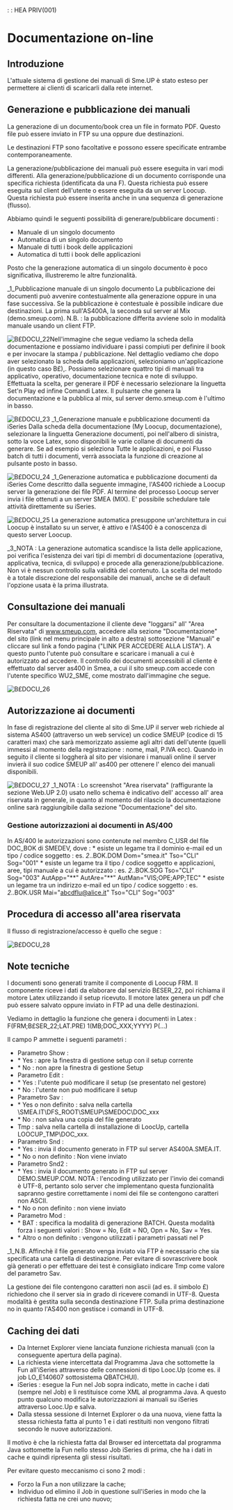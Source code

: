  :  : HEA PRIV(001)

# Documentazione on-line

## Introduzione
L'attuale sistema di gestione dei manuali di Sme.UP è stato esteso per permettere ai clienti di scaricarli dalla rete internet.

## Generazione e pubblicazione dei manuali
La generazione di un documento/book crea un file in formato PDF. Questo file può essere inviato in FTP su una oppure due destinazioni.

Le destinazioni FTP sono facoltative e possono essere specificate entrambe contemporaneamente.

La generazione/pubblicazione dei manuali può essere eseguita in vari modi differenti.
Alla generazione/pubblicazione di un documento corrisponde una specifica richiesta (identificata da una F). Questa richiesta può essere eseguita sul client dell'utente o essere eseguita da un server Loocup.
Questa richiesta può essere inserita anche in una sequenza di generazione (flusso).

Abbiamo quindi le seguenti possibilità di generare/pubblicare documenti : 
-  Manuale di un singolo documento
-  Automatica di un singolo documento
-  Manuale di tutti i book delle applicazioni
-  Automatica di tutti i book delle applicazioni

Posto che la generazione automatica di un singolo documento è poco significativa, illustreremo le altre funzionalità.

_1_Pubblicazione manuale di un singolo documento
La pubblicazione dei documenti può avvenire contestualmente alla generazione oppure in una fase successiva. Se la pubblicazione è contestuale è possibile indicare due destinazioni. La prima sull'AS400A, la seconda sul server al Mix (demo.smeup.com).
N.B. :  la pubblicazione differita avviene solo in modalità manuale usando un client FTP.

![B£DOCU_22](https://doc.smeup.com/immagini/B£DOCU_15/BXDOCU_22.png)Nell'immagine che segue vediamo la scheda della documentazione e possiamo individuare i passi compiuti per definire il book e per invocare la stampa / pubblicazione.
Nel dettaglio vediamo che dopo aver selezionato la scheda della applicazioni, selezioniamo un'applicazione (in questo caso B£),.
Possiamo selezionare quattro tipi di manuali tra applicativo, operativo, documentazione tecnica e note di sviluppo.
Effettuata la scelta, per generare il PDF è necessario selezionare la linguetta Set'n Play ed infine  Comandi Latex.
Il pulsante che genera la documentazione e la pubblica al mix, sul server demo.smeup.com è  l'ultimo in basso.

![B£DOCU_23](https://doc.smeup.com/immagini/B£DOCU_15/BXDOCU_23.png)
_1_Generazione manuale e pubblicazione documenti da iSeries
Dalla scheda della documentazione (My Loocup, documentazione), selezionare la linguetta Generazione documenti, poi nell'albero di sinistra, sotto la voce Latex, sono disponibili le varie collane di documenti da generare. Se ad esempio si seleziona Tutte le applicazioni, e poi Flusso batch di tutti i documenti, verrà associata la funzione di creazione al pulsante posto in basso.

![B£DOCU_24](https://doc.smeup.com/immagini/B£DOCU_15/BXDOCU_24.png)
_1_Generazione automatica e pubblicazione documenti da iSeries
Come descritto dalla seguente immagine, l'AS400 richiede a Loocup server la generazione dei file PDF.
Al termine del processo Loocup server invia i file ottenuti a un server SMEA (MIX).
E' possibile schedulare tale attività direttamente su iSeries.

![B£DOCU_25](https://doc.smeup.com/immagini/B£DOCU_15/BXDOCU_25.png)
La generazione automatica presuppone un'architettura in cui Loocup è installato su un server, è attivo e l'AS400 è a conoscenza di questo server Loocup.

_3_NOTA :  La generazione automatica scandisce la lista delle applicazione, poi verifica l'esistenza dei  vari tipi di membri di documentazione (operativa, applicativa, tecnica, di sviluppo) e procede alla generazione/pubblicazione. Non vi è nessun controllo sulla validità del contenuto.  La scelta del metodo è a totale discrezione del responsabile dei manuali, anche se di default l'opzione usata è la prima illustrata.

## Consultazione dei manuali
Per consultare la documentazione il cliente deve "loggarsi" all' "Area Riservata" di www.smeup.com, accedere alla sezione "Documentazione" del sito (link nel menu principale in alto a destra) sottosezione "Manuali" e cliccare sul link a fondo pagina ("LINK PER ACCEDERE ALLA LISTA").
A questo punto l'utente può consultare e scaricare i manuali a cui è autorizzato ad accedere.
Il controllo dei documenti accessibili al cliente è effettuato dal server as400 in Smea, a cui il sito smeup.com accede con l'utente specifico WU2_SME, come mostrato dall'immagine che segue.

![B£DOCU_26](https://doc.smeup.com/immagini/B£DOCU_15/BXDOCU_26.png)
## Autorizzazione ai documenti
In fase di registrazione del cliente al sito di Sme.UP il server web richiede al sistema AS400 (attraverso un web service) un codice SMEUP (codice di 15 caratteri max) che sarà memorizzato assieme agli altri dati dell'utente (quelli immessi al momento della registrazione :  nome, mail, P.IVA ecc).
Quando in seguito il cliente si loggherà al sito per visionare i manuali online il server invierà il suo codice SMEUP all' as400 per ottenere l' elenco dei manuali disponibili.

![B£DOCU_27](https://doc.smeup.com/immagini/B£DOCU_15/BXDOCU_27.png)
_1_NOTA :  Lo screenshot "Area riservata" (raffigurante la sezione Web.UP 2.0) usato nello schema è indicativo dell' accesso all' area riservata in generale, in quanto al momento del rilascio la documentazione online sarà raggiungibile dalla sezione "Documentazione" del sito.


### Gestione autorizzazioni ai documenti in AS/400
In AS/400 le autorizzazioni sono contenute nel membro C_USR del file DOC_BOK di SMEDEV, dove : 
 \* esiste un legame tra il dominio e-mail ed un tipo / codice soggetto :  es. _2_..BOK.DOM Dom="smea.it" Tso="CLI" Sog="001"
 \* esiste un legame tra il tipo / codice soggetto e applicazioni, aree, tipi manuale a cui è autorizzato :  es. _2_..BOK.SOG Tso="CLI" Sog="003" AutApp="\*\*" AutAre="\*\*" AutMan="VIS;OPE;APP;TEC"
 \* esiste un legame tra un indirizzo e-mail ed un tipo / codice soggetto :  es. _2_..BOK.USR Mai="abcdflu@alice.it" Tso="CLI" Sog="003"

## Procedura di accesso all'area riservata
Il flusso di registrazione/accesso è quello che segue : 

![B£DOCU_28](https://doc.smeup.com/immagini/B£DOCU_15/BXDOCU_28.png)
## Note tecniche
I documenti sono generati tramite il componente di Loocup FRM. Il componente riceve i dati da elaborare dal servizio B£SER_22, poi richiama il motore Latex utilizzando il setup ricevuto.
Il motore latex genera un pdf che può essere salvato oppure inviato in FTP ad una delle destinazioni.

Vediamo in dettaglio la funzione che genera i documenti in Latex : 
F(FRM;B£SER_22;LAT.PRE) 1(MB;DOC_XXX;YYYY) P(...)

Il campo P ammette i seguenti parametri : 
-  Parametro Show : 
- \* Yes :  apre la finestra di gestione setup con il setup corrente
- \* No :  non apre la finestra di gestione Setup
-  Parametro  Edit : 
- \* Yes :  l'utente può modificare il setup (se presentato nel gestore)
- \* No :  l'utente non può modificare il setup
-  Parametro Sav : 
- \* Yes o non definito :  salva nella cartella \\SMEA.IT\DFS_ROOT\SMEUP\SMEDOC\DOC_xxx
- \* No :  non salva una copia del file generato
-  Tmp :  salva nella cartella di installazione di LoocUp, cartella LOOCUP_TMP\DOC_xxx.
-  Parametro Snd : 
- \* Yes :  invia il documento generato in FTP sul server AS400A.SMEA.IT.
- \* No o non definito :  Non viene inviato
-  Parametro Snd2 : 
- \* Yes :  invia il documento generato in FTP sul server DEMO.SMEUP.COM. NOTA :  l'encoding utilizzato per l'invio dei comandi è UTF-8, pertanto solo server che implementano questa funzionalità sapranno gestire correttamente i nomi dei file se contengono caratteri non ASCII.
- \* No o non definito :  non viene inviato
-  Parametro Mod : 
- \* BAT :  specifica la modalità di generazione BATCH. Questa modalità forza i seguenti valori :  Show = No, Edit = NO, Opn = No, Sav = Yes.
- \* Altro o non definito :  vengono utilizzati i parametri passati nel P

_1_N.B.
Affinchè il file generato venga inviato via FTP è necessario che sia specificata una cartella di destinazione.  Per evitare di sovrascrivere book già generati o per effettuare dei test è consigliato indicare Tmp come valore del parametro Sav.

La gestione dei file contengono caratteri non ascii (ad es. il simbolo £) richiedono che il server sia in grado di ricevere comandi in UTF-8. Questa modalità è gestita sulla seconda destinazione FTP. Sulla prima destinazione no in quanto l'AS400 non gestisce i comandi in UTF-8.

## Caching dei dati

- Da Internet Explorer viene lanciata funzione richiesta manuali (con la conseguente apertura della pagina).
- La richiesta viene intercettata dal Programma Java che sottomette la Fun all'iSeries attraverso delle connessioni di tipo Looc.Up (come es. il job  LO_E140607  sottosistema QBATCHUI).
- iSeries :  esegue la Fun nel Job sopra indicato, mette in cache i dati (sempre nel Job) e li restituisce come XML al programma Java.
A questo punto qualcuno modifica le autorizzazioni ai manuali su iSeries attraverso Looc.Up e salva.
- Dalla stessa sessione di Internet Explorer o da una nuova, viene fatta la stessa richiesta fatta al punto 1 e i dati restituiti non vengono filtrati secondo le nuove autorizzazioni.

Il motivo è che la richiesta fatta dal Browser ed intercettata dal programma Java sottomette la Fun nello stesso Job iSeries di prima, che ha i dati in cache e quindi ripresenta gli stessi risultati.

Per evitare questo meccanismo ci sono 2 modi : 
-  Forzo la Fun a non utilizzare la cache;
-  Individuo od elimino il Job in questione sull'iSeries in modo che la richiesta fatta ne crei uno nuovo;
